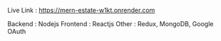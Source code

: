 Live Link : https://mern-estate-w1kt.onrender.com

Backend : Nodejs
Frontend : Reactjs
Other : Redux, MongoDB, Google OAuth